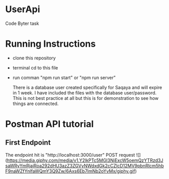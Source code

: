 # UserApi
Code Byter task

# Running Instructions
* clone this repository
* terminal cd to this file
* run comman "npm run start" or "npm run server"

  There is a database user created specifically for Saqaya and will expire in 1 week. I have included the files with the database user/password. This is not best practice at all but this is for demonstration to see how things are connected.

# Postman API  tutorial
## First Endpoint 
The endpoint hit is "http://localhost:3000/user" POST request 
![] (https://media.giphy.com/media/v1.Y2lkPTc5MGI3NjExcW5oemQzYTRzd3JsaWRyYmRjajRoa292dHU3azZ3ZGVyNWdxdGk2cCZlcD12MV9pbnRlcm5hbF9naWZfYnlfaWQmY3Q9Zw/6Axs6Eb7lmNb2oYvMx/giphy.gif)
